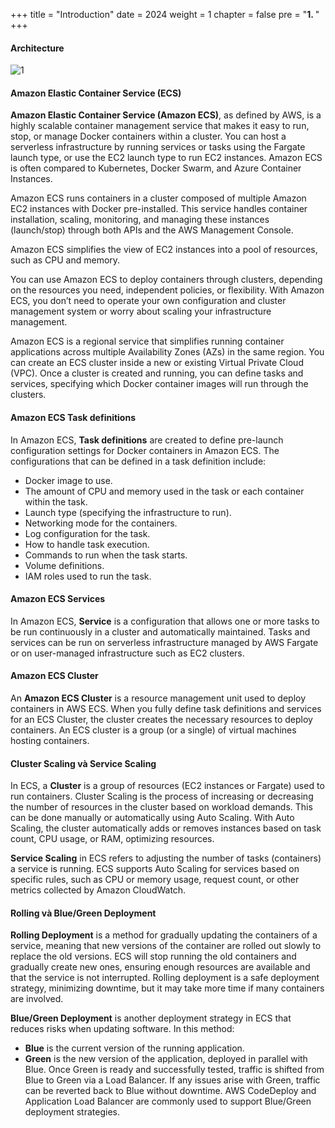 +++
title = "Introduction"
date = 2024
weight = 1
chapter = false
pre = "<b>1. </b>"
+++

#### Architecture

![1](/images/.png)

#### Amazon Elastic Container Service (ECS)

**Amazon Elastic Container Service (Amazon ECS)**, as defined by AWS, is a highly scalable container management service that makes it easy to run, stop, or manage Docker containers within a cluster. You can host a serverless infrastructure by running services or tasks using the Fargate launch type, or use the EC2 launch type to run EC2 instances. Amazon ECS is often compared to Kubernetes, Docker Swarm, and Azure Container Instances.

Amazon ECS runs containers in a cluster composed of multiple Amazon EC2 instances with Docker pre-installed. This service handles container installation, scaling, monitoring, and managing these instances (launch/stop) through both APIs and the AWS Management Console.

Amazon ECS simplifies the view of EC2 instances into a pool of resources, such as CPU and memory.

You can use Amazon ECS to deploy containers through clusters, depending on the resources you need, independent policies, or flexibility. With Amazon ECS, you don’t need to operate your own configuration and cluster management system or worry about scaling your infrastructure management.

Amazon ECS is a regional service that simplifies running container applications across multiple Availability Zones (AZs) in the same region. You can create an ECS cluster inside a new or existing Virtual Private Cloud (VPC). Once a cluster is created and running, you can define tasks and services, specifying which Docker container images will run through the clusters.

#### Amazon ECS Task definitions

In Amazon ECS, **Task definitions** are created to define pre-launch configuration settings for Docker containers in Amazon ECS. The configurations that can be defined in a task definition include:

- Docker image to use.
- The amount of CPU and memory used in the task or each container within the task.
- Launch type (specifying the infrastructure to run).
- Networking mode for the containers.
- Log configuration for the task.
- How to handle task execution.
- Commands to run when the task starts.
- Volume definitions.
- IAM roles used to run the task.

#### Amazon ECS Services

In Amazon ECS, **Service** is a configuration that allows one or more tasks to be run continuously in a cluster and automatically maintained. Tasks and services can be run on serverless infrastructure managed by AWS Fargate or on user-managed infrastructure such as EC2 clusters.

#### Amazon ECS Cluster

An **Amazon ECS Cluster** is a resource management unit used to deploy containers in AWS ECS. When you fully define task definitions and services for an ECS Cluster, the cluster creates the necessary resources to deploy containers. An ECS cluster is a group (or a single) of virtual machines hosting containers.

#### Cluster Scaling và Service Scaling

In ECS, a **Cluster** is a group of resources (EC2 instances or Fargate) used to run containers. Cluster Scaling is the process of increasing or decreasing the number of resources in the cluster based on workload demands. This can be done manually or automatically using Auto Scaling. With Auto Scaling, the cluster automatically adds or removes instances based on task count, CPU usage, or RAM, optimizing resources.

**Service Scaling** in ECS refers to adjusting the number of tasks (containers) a service is running. ECS supports Auto Scaling for services based on specific rules, such as CPU or memory usage, request count, or other metrics collected by Amazon CloudWatch.

#### Rolling và Blue/Green Deployment

**Rolling Deployment** is a method for gradually updating the containers of a service, meaning that new versions of the container are rolled out slowly to replace the old versions. ECS will stop running the old containers and gradually create new ones, ensuring enough resources are available and that the service is not interrupted. Rolling deployment is a safe deployment strategy, minimizing downtime, but it may take more time if many containers are involved.

**Blue/Green Deployment** is another deployment strategy in ECS that reduces risks when updating software. In this method:

- **Blue** is the current version of the running application.
- **Green** is the new version of the application, deployed in parallel with Blue. Once Green is ready and successfully tested, traffic is shifted from Blue to Green via a Load Balancer. If any issues arise with Green, traffic can be reverted back to Blue without downtime. AWS CodeDeploy and Application Load Balancer are commonly used to support Blue/Green deployment strategies.